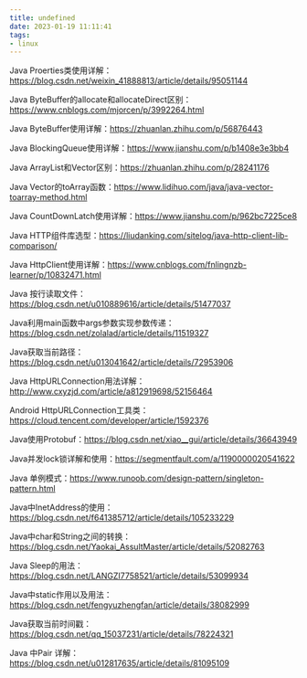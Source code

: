 ```yaml
---
title: undefined
date: 2023-01-19 11:11:41
tags:
- linux
---
```


Java Proerties类使用详解：https://blog.csdn.net/weixin_41888813/article/details/95051144

Java ByteBuffer的allocate和allocateDirect区别：https://www.cnblogs.com/mjorcen/p/3992264.html

Java ByteBuffer使用详解：https://zhuanlan.zhihu.com/p/56876443

Java BlockingQueue使用详解：https://www.jianshu.com/p/b1408e3e3bb4

Java ArrayList和Vector区别：https://zhuanlan.zhihu.com/p/28241176

Java Vector的toArray函数：https://www.lidihuo.com/java/java-vector-toarray-method.html

Java CountDownLatch使用详解：https://www.jianshu.com/p/962bc7225ce8

Java HTTP组件库选型：https://liudanking.com/sitelog/java-http-client-lib-comparison/

Java HttpClient使用详解：https://www.cnblogs.com/fnlingnzb-learner/p/10832471.html

Java 按行读取文件：https://blog.csdn.net/u010889616/article/details/51477037

Java利用main函数中args参数实现参数传递：https://blog.csdn.net/zolalad/article/details/11519327

Java获取当前路径：https://blog.csdn.net/u013041642/article/details/72953906

Java HttpURLConnection用法详解：http://www.cxyzjd.com/article/a812919698/52156464

Android HttpURLConnection工具类：https://cloud.tencent.com/developer/article/1592376

Java使用Protobuf：https://blog.csdn.net/xiao__gui/article/details/36643949

Java并发lock锁详解和使用：https://segmentfault.com/a/1190000020541622

Java 单例模式：https://www.runoob.com/design-pattern/singleton-pattern.html

Java中InetAddress的使用：https://blog.csdn.net/f641385712/article/details/105233229

Java中char和String之间的转换：https://blog.csdn.net/Yaokai_AssultMaster/article/details/52082763

Java Sleep的用法：https://blog.csdn.net/LANGZI7758521/article/details/53099934

Java中static作用以及用法：https://blog.csdn.net/fengyuzhengfan/article/details/38082999

Java获取当前时间戳：https://blog.csdn.net/qq_15037231/article/details/78224321

Java 中Pair 详解：https://blog.csdn.net/u012817635/article/details/81095109

